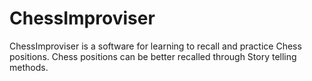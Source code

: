 # ChessImproviser
  ChessImproviser is a software for learning to recall and practice Chess positions. Chess positions can be better recalled through Story telling methods.
